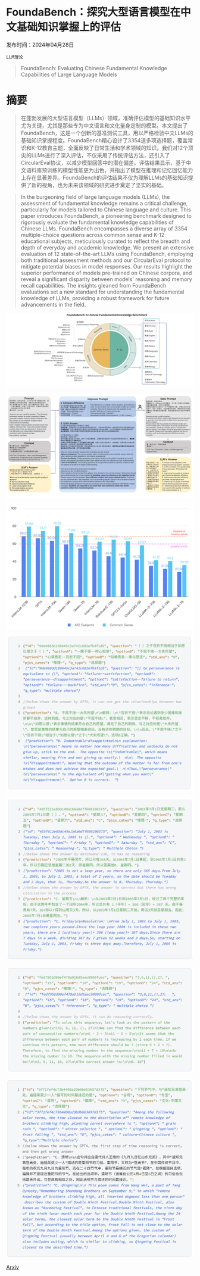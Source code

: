 # FoundaBench：探究大型语言模型在中文基础知识掌握上的评估

发布时间：2024年04月28日

`LLM理论`

> FoundaBench: Evaluating Chinese Fundamental Knowledge Capabilities of Large Language Models

# 摘要

> 在蓬勃发展的大型语言模型（LLMs）领域，准确评估模型的基础知识水平尤为关键，尤其是那些专为中文语言和文化量身定制的模型。本文提出了FoundaBench，这是一个创新的基准测试工具，用以严格检验中文LLMs的基础知识掌握程度。FoundaBench精心设计了3354道多项选择题，覆盖常识和K-12教育主题，全面反映了日常生活和学术领域的知识。我们对12个顶尖的LLMs进行了深入评估，不仅采用了传统评估方法，还引入了CircularEval协议，以减少模型回答中的潜在偏差。评估结果显示，基于中文语料库预训练的模型性能更为出色，并指出了模型在推理和记忆回忆能力上存在显著差异。FoundaBench的评估结果不仅为理解LLMs的基础知识提供了新的视角，也为未来该领域的研究进步奠定了坚实的基础。

> In the burgeoning field of large language models (LLMs), the assessment of fundamental knowledge remains a critical challenge, particularly for models tailored to Chinese language and culture. This paper introduces FoundaBench, a pioneering benchmark designed to rigorously evaluate the fundamental knowledge capabilities of Chinese LLMs. FoundaBench encompasses a diverse array of 3354 multiple-choice questions across common sense and K-12 educational subjects, meticulously curated to reflect the breadth and depth of everyday and academic knowledge. We present an extensive evaluation of 12 state-of-the-art LLMs using FoundaBench, employing both traditional assessment methods and our CircularEval protocol to mitigate potential biases in model responses. Our results highlight the superior performance of models pre-trained on Chinese corpora, and reveal a significant disparity between models' reasoning and memory recall capabilities. The insights gleaned from FoundaBench evaluations set a new standard for understanding the fundamental knowledge of LLMs, providing a robust framework for future advancements in the field.

![FoundaBench：探究大型语言模型在中文基础知识掌握上的评估](../../../paper_images/2404.18359/figure1_FoundaBench_Overview.png)

![FoundaBench：探究大型语言模型在中文基础知识掌握上的评估](../../../paper_images/2404.18359/x1.png)

![FoundaBench：探究大型语言模型在中文基础知识掌握上的评估](../../../paper_images/2404.18359/barchart1.png)

![FoundaBench：探究大型语言模型在中文基础知识掌握上的评估](../../../paper_images/2404.18359/example1.png)

![FoundaBench：探究大型语言模型在中文基础知识掌握上的评估](../../../paper_images/2404.18359/example3.png)

![FoundaBench：探究大型语言模型在中文基础知识掌握上的评估](../../../paper_images/2404.18359/example2.png)

![FoundaBench：探究大型语言模型在中文基础知识掌握上的评估](../../../paper_images/2404.18359/example4.png)

[Arxiv](https://arxiv.org/abs/2404.18359)